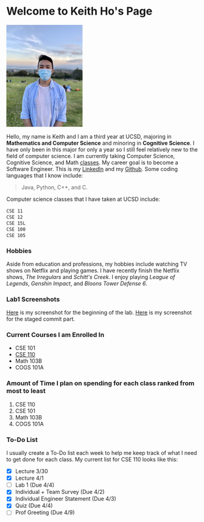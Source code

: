 # Welcome to Keith Ho's Page

<img src="./Keith_Ho.jpg" width="200">

Hello, my name is Keith and I am a third year at UCSD, majoring in **Mathematics and Computer Science** and minoring in **Cognitive Science**. I have only been in this major for only a year so I still feel relatively new to the field of computer science. I am currently taking Computer Science, Cognitive Science, and Math [classes](#current-courses-i-am-enrolled-in). My career goal is to become a Software Engineer. This is my [LinkedIn](https://www.linkedin.com/in/keith-h-263215115/) and my [Github](https://github.com/KeithDHo). Some coding languages that I know include:
> Java, Python, C++, and C.

Computer science classes that I have taken at UCSD include:
```
CSE 11
CSE 12
CSE 15L
CSE 100
CSE 105
```

### Hobbies
Aside from education and professions, my hobbies include watching TV shows on Netflix and playing games. I have recently finish the Netflix shows, *The Irregulars* and *Schitt's Creek*. I enjoy playing *League of Legends*, *Genshin Impact*, and *Bloons Tower Defense 6*.

### Lab1 Screenshots
[Here](./Screenshots/Lab1%20Part%202.1,%202.2%20.png) is my screenshot for the beginning of the lab. [Here](./Screenshots/Lab1%20gitignore.png) is my screenshot for the staged commit part.

### Current Courses I am Enrolled In
- CSE 101
- [CSE 110](#to-do-list)
- Math 103B
- COGS 101A

### Amount of Time I plan on spending for each class ranked from most to least
1. CSE 110
2. CSE 101
3. Math 103B
4. COGS 101A

### To-Do List
I usually create a To-Do list each week to help me keep track of what I need to get done for each class. My current list for CSE 110 looks like this:
- [x] Lecture 3/30
- [x] Lecture 4/1
- [ ] Lab 1 (Due 4/4)
- [x] Individual + Team Survey (Due 4/2)
- [x] Individual Engineer Statement (Due 4/3)
- [x] Quiz (Due 4/4)
- [ ] Prof Greeting (Due 4/9)